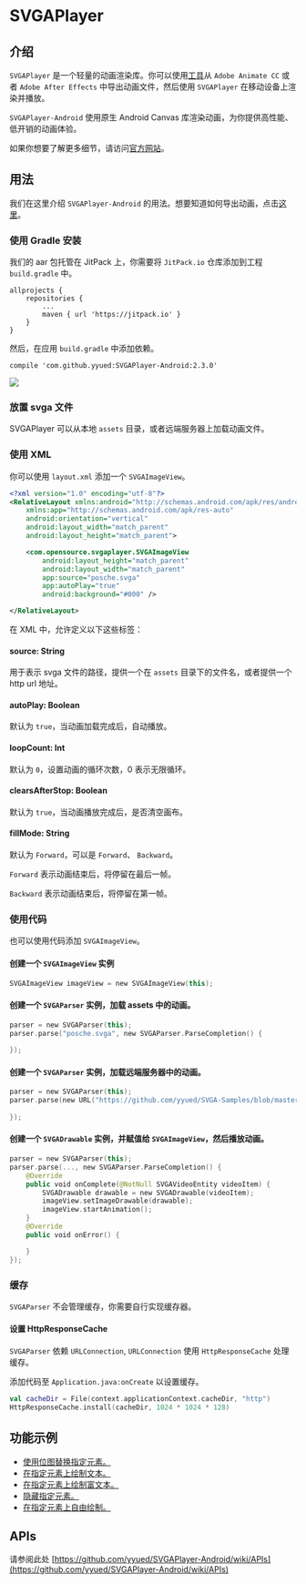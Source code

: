 # SVGAPlayer

## 介绍

`SVGAPlayer` 是一个轻量的动画渲染库。你可以使用[工具](http://svga.io/designer.html)从 `Adobe Animate CC` 或者 `Adobe After Effects` 中导出动画文件，然后使用 `SVGAPlayer` 在移动设备上渲染并播放。

`SVGAPlayer-Android` 使用原生 Android Canvas 库渲染动画，为你提供高性能、低开销的动画体验。

如果你想要了解更多细节，请访问[官方网站](http://svga.io/)。

## 用法

我们在这里介绍 `SVGAPlayer-Android` 的用法。想要知道如何导出动画，点击[这里](http://svga.io/designer.html)。

### 使用 Gradle 安装

我们的 aar 包托管在 JitPack 上，你需要将 `JitPack.io` 仓库添加到工程 `build.gradle` 中。

```
allprojects {
    repositories {
        ...
        maven { url 'https://jitpack.io' }
    }
}
```

然后，在应用 `build.gradle` 中添加依赖。

```
compile 'com.github.yyued:SVGAPlayer-Android:2.3.0'
```

[![](https://jitpack.io/v/yyued/SVGAPlayer-Android.svg)](https://jitpack.io/#yyued/SVGAPlayer-Android)

### 放置 svga 文件

SVGAPlayer 可以从本地 `assets` 目录，或者远端服务器上加载动画文件。

### 使用 XML

你可以使用 `layout.xml` 添加一个 `SVGAImageView`。

```xml
<?xml version="1.0" encoding="utf-8"?>
<RelativeLayout xmlns:android="http://schemas.android.com/apk/res/android"
    xmlns:app="http://schemas.android.com/apk/res-auto"
    android:orientation="vertical"
    android:layout_width="match_parent"
    android:layout_height="match_parent">

    <com.opensource.svgaplayer.SVGAImageView
        android:layout_height="match_parent"
        android:layout_width="match_parent"
        app:source="posche.svga"
        app:autoPlay="true"
        android:background="#000" />

</RelativeLayout>
```

在 XML 中，允许定义以下这些标签：

#### source: String
用于表示 svga 文件的路径，提供一个在 `assets` 目录下的文件名，或者提供一个 http url 地址。

#### autoPlay: Boolean
默认为 `true`，当动画加载完成后，自动播放。

#### loopCount: Int
默认为 `0`，设置动画的循环次数，0 表示无限循环。

#### clearsAfterStop: Boolean
默认为 `true`，当动画播放完成后，是否清空画布。

#### fillMode: String

默认为 `Forward`，可以是 `Forward`、 `Backward`。

`Forward` 表示动画结束后，将停留在最后一帧。

`Backward` 表示动画结束后，将停留在第一帧。

### 使用代码

也可以使用代码添加 `SVGAImageView`。

#### 创建一个 `SVGAImageView` 实例

```kotlin
SVGAImageView imageView = new SVGAImageView(this);
```

#### 创建一个 `SVGAParser` 实例，加载 assets 中的动画。

```kotlin
parser = new SVGAParser(this);
parser.parse("posche.svga", new SVGAParser.ParseCompletion() {
    
});
```

#### 创建一个 `SVGAParser` 实例，加载远端服务器中的动画。

```kotlin
parser = new SVGAParser(this);
parser.parse(new URL("https://github.com/yyued/SVGA-Samples/blob/master/posche.svga?raw=true"), new SVGAParser.ParseCompletion() {
    
});
```

#### 创建一个 `SVGADrawable` 实例，并赋值给 `SVGAImageView`，然后播放动画。

```kotlin
parser = new SVGAParser(this);
parser.parse(..., new SVGAParser.ParseCompletion() {
    @Override
    public void onComplete(@NotNull SVGAVideoEntity videoItem) {
        SVGADrawable drawable = new SVGADrawable(videoItem);
        imageView.setImageDrawable(drawable);
        imageView.startAnimation();
    }
    @Override
    public void onError() {

    }
});
```

### 缓存

`SVGAParser` 不会管理缓存，你需要自行实现缓存器。

#### 设置 HttpResponseCache

`SVGAParser` 依赖 `URLConnection`, `URLConnection` 使用 `HttpResponseCache` 处理缓存。

添加代码至 `Application.java:onCreate` 以设置缓存。

```kotlin
val cacheDir = File(context.applicationContext.cacheDir, "http")
HttpResponseCache.install(cacheDir, 1024 * 1024 * 128)
```

## 功能示例

* [使用位图替换指定元素。](https://github.com/yyued/SVGAPlayer-Android/wiki/Dynamic-Image)
* [在指定元素上绘制文本。](https://github.com/yyued/SVGAPlayer-Android/wiki/Dynamic-Text)
* [在指定元素上绘制富文本。](https://github.com/yyued/SVGAPlayer-Android/wiki/Dynamic-Text-Layout)
* [隐藏指定元素。](https://github.com/yyued/SVGAPlayer-Android/wiki/Dynamic-Hidden)
* [在指定元素上自由绘制。](https://github.com/yyued/SVGAPlayer-Android/wiki/Dynamic-Drawer)

## APIs

请参阅此处 [https://github.com/yyued/SVGAPlayer-Android/wiki/APIs](https://github.com/yyued/SVGAPlayer-Android/wiki/APIs)
